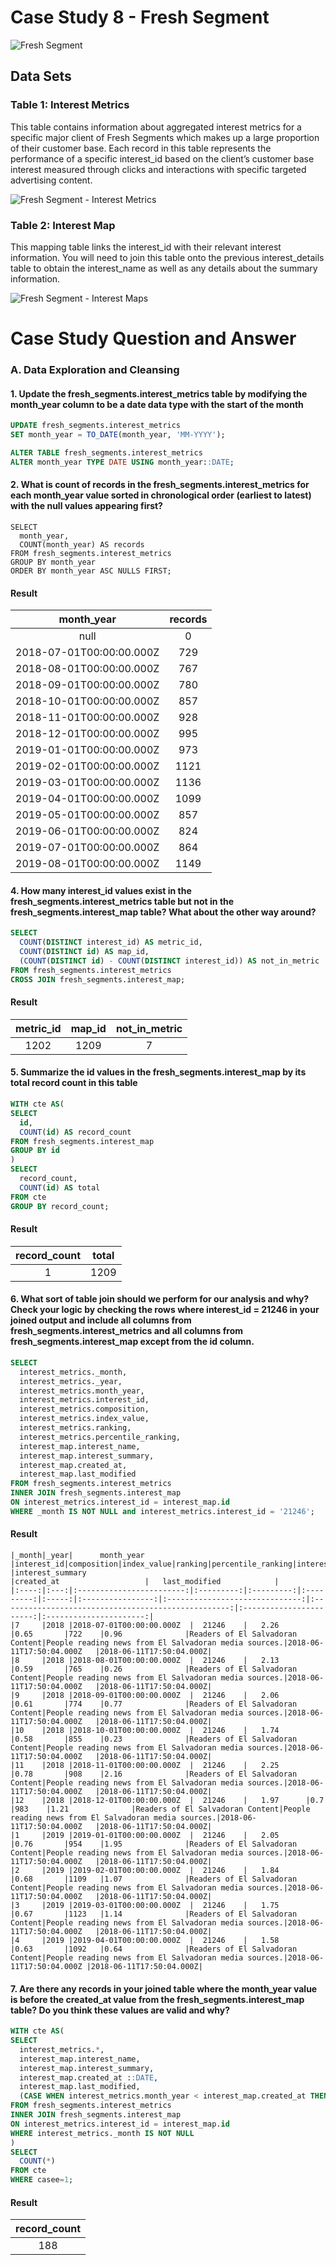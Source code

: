# Case Study 8 - Fresh Segment
![Fresh Segment](https://8weeksqlchallenge.com/images/case-study-designs/8.png)

##  Data Sets
### Table 1: Interest Metrics
This table contains information about aggregated interest metrics for a specific major client of Fresh Segments which makes up a large proportion of their customer base. Each record in this table represents the performance of a specific interest_id based on the client’s customer base interest measured through clicks and interactions with specific targeted advertising content.

![Fresh Segment - Interest Metrics](https://user-images.githubusercontent.com/93120413/148192016-a5d70290-72d8-4399-ac35-688dedd220da.jpg)

### Table 2: Interest Map
This mapping table links the interest_id with their relevant interest information. You will need to join this table onto the previous interest_details table to obtain the interest_name as well as any details about the summary information.

![Fresh Segment - Interest Maps](https://user-images.githubusercontent.com/93120413/148192021-b13d1d38-1e28-42a6-87b1-78eb71c23a3b.jpg)

# Case Study Question and Answer
### A. Data Exploration and Cleansing
#### 1. Update the fresh_segments.interest_metrics table by modifying the month_year column to be a date data type with the start of the month
  ```sql
  UPDATE fresh_segments.interest_metrics
  SET month_year = TO_DATE(month_year, 'MM-YYYY');

  ALTER TABLE fresh_segments.interest_metrics
  ALTER month_year TYPE DATE USING month_year::DATE;
  ```
  
#### 2. What is count of records in the fresh_segments.interest_metrics for each month_year value sorted in chronological order (earliest to latest) with the null values appearing first?
  ```
  SELECT
    month_year,
    COUNT(month_year) AS records
  FROM fresh_segments.interest_metrics
  GROUP BY month_year
  ORDER BY month_year ASC NULLS FIRST;
  ```
#### Result
  |      month_year        |records|
  |:----------------------:|:-----:|
  |			   null            |0      |
  |2018-07-01T00:00:00.000Z|729    |
  |2018-08-01T00:00:00.000Z|767    |
  |2018-09-01T00:00:00.000Z|780    |
  |2018-10-01T00:00:00.000Z|857    |
  |2018-11-01T00:00:00.000Z|928    |
  |2018-12-01T00:00:00.000Z|995    |
  |2019-01-01T00:00:00.000Z|973    |
  |2019-02-01T00:00:00.000Z|1121   |
  |2019-03-01T00:00:00.000Z|1136   |
  |2019-04-01T00:00:00.000Z|1099   |
  |2019-05-01T00:00:00.000Z|857    |
  |2019-06-01T00:00:00.000Z|824    |
  |2019-07-01T00:00:00.000Z|864    |
  |2019-08-01T00:00:00.000Z|1149   |
  
#### 4. How many interest_id values exist in the fresh_segments.interest_metrics table but not in the fresh_segments.interest_map table? What about the other way around?
  ```sql
  SELECT 
    COUNT(DISTINCT interest_id) AS metric_id,
    COUNT(DISTINCT id) AS map_id,
    (COUNT(DISTINCT id) - COUNT(DISTINCT interest_id)) AS not_in_metric
  FROM fresh_segments.interest_metrics
  CROSS JOIN fresh_segments.interest_map;
  ```
#### Result
  |   metric_id   |   map_id    |   not_in_metric   |
  |:-------------:|:-----------:|:-----------------:|
  |     1202      |   1209      |         7         |

#### 5. Summarize the id values in the fresh_segments.interest_map by its total record count in this table
  ```sql
  WITH cte AS(
  SELECT
    id,
    COUNT(id) AS record_count
  FROM fresh_segments.interest_map
  GROUP BY id
  )
  SELECT
    record_count,
    COUNT(id) AS total
  FROM cte 
  GROUP BY record_count;
  ```  
#### Result
  |   record_count   |    total    |  
  |:----------------:|:-----------:|
  |       1          |    1209     |
  
#### 6. What sort of table join should we perform for our analysis and why? Check your logic by checking the rows where interest_id = 21246 in your joined output and include all columns from fresh_segments.interest_metrics and all columns from fresh_segments.interest_map except from the id column.
  ```sql
  SELECT
    interest_metrics._month,
    interest_metrics._year,
    interest_metrics.month_year,
    interest_metrics.interest_id,
    interest_metrics.composition,
    interest_metrics.index_value,
    interest_metrics.ranking,
    interest_metrics.percentile_ranking,
    interest_map.interest_name,
    interest_map.interest_summary,
    interest_map.created_at,
    interest_map.last_modified
  FROM fresh_segments.interest_metrics
  INNER JOIN fresh_segments.interest_map
  ON interest_metrics.interest_id = interest_map.id
  WHERE _month IS NOT NULL and interest_metrics.interest_id = '21246';
  ```
  #### Result
    |_month|_year|		month_year          	|interest_id|composition|index_value|ranking|percentile_ranking|interest_name	              		|interest_summary	                        			      |created_at		            |	last_modified        	 |
    |:----:|:---:|:------------------------:|:---------:|:---------:|:---------:|:-----:|:----------------:|:------------------------------:|:---------------------------------------------------:|:-----------------------:|:----------------------:|
    |7     |2018 |2018-07-01T00:00:00.000Z	|  21246    |	2.26      |0.65       |722    |0.96              |Readers of El Salvadoran Content|People reading news from El Salvadoran media sources.|2018-06-11T17:50:04.000Z	|2018-06-11T17:50:04.000Z|
    |8     |2018 |2018-08-01T00:00:00.000Z	|  21246    |	2.13      |0.59       |765    |0.26              |Readers of El Salvadoran Content|People reading news from El Salvadoran media sources.|2018-06-11T17:50:04.000Z	|2018-06-11T17:50:04.000Z|
    |9     |2018 |2018-09-01T00:00:00.000Z	|  21246    |	2.06      |0.61       |774    |0.77              |Readers of El Salvadoran Content|People reading news from El Salvadoran media sources.|2018-06-11T17:50:04.000Z	|2018-06-11T17:50:04.000Z|
    |10    |2018 |2018-10-01T00:00:00.000Z	|  21246    |	1.74      |0.58       |855    |0.23              |Readers of El Salvadoran Content|People reading news from El Salvadoran media sources.|2018-06-11T17:50:04.000Z	|2018-06-11T17:50:04.000Z|
    |11    |2018 |2018-11-01T00:00:00.000Z	|  21246    |	2.25      |0.78       |908    |2.16              |Readers of El Salvadoran Content|People reading news from El Salvadoran media sources.|2018-06-11T17:50:04.000Z	|2018-06-11T17:50:04.000Z|
    |12    |2018 |2018-12-01T00:00:00.000Z	|  21246    |	1.97      |0.7        |983    |1.21              |Readers of El Salvadoran Content|People reading news from El Salvadoran media sources.|2018-06-11T17:50:04.000Z	|2018-06-11T17:50:04.000Z|
    |1     |2019 |2019-01-01T00:00:00.000Z	|  21246    |	2.05      |0.76       |954    |1.95              |Readers of El Salvadoran Content|People reading news from El Salvadoran media sources.|2018-06-11T17:50:04.000Z	|2018-06-11T17:50:04.000Z|
    |2     |2019 |2019-02-01T00:00:00.000Z	|  21246    |	1.84      |0.68       |1109   |1.07              |Readers of El Salvadoran Content|People reading news from El Salvadoran media sources.|2018-06-11T17:50:04.000Z	|2018-06-11T17:50:04.000Z|
    |3     |2019 |2019-03-01T00:00:00.000Z	|  21246    |	1.75      |0.67       |1123   |1.14              |Readers of El Salvadoran Content|People reading news from El Salvadoran media sources.|2018-06-11T17:50:04.000Z	|2018-06-11T17:50:04.000Z|
    |4     |2019 |2019-04-01T00:00:00.000Z	|  21246    |	1.58	    |0.63       |1092   |0.64              |Readers of El Salvadoran Content|People reading news from El Salvadoran media sources.|2018-06-11T17:50:04.000Z	|2018-06-11T17:50:04.000Z|

#### 7. Are there any records in your joined table where the month_year value is before the created_at value from the fresh_segments.interest_map table? Do you think these values are valid and why?
  ```sql
  WITH cte AS(
  SELECT 
    interest_metrics.*,
    interest_map.interest_name,
    interest_map.interest_summary,
    interest_map.created_at ::DATE,
    interest_map.last_modified,
    (CASE WHEN interest_metrics.month_year < interest_map.created_at THEN 1 ELSE 0 END) AS casee
  FROM fresh_segments.interest_metrics
  INNER JOIN fresh_segments.interest_map
  ON interest_metrics.interest_id = interest_map.id
  WHERE interest_metrics._month IS NOT NULL
  )
  SELECT
    COUNT(*)
  FROM cte
  WHERE casee=1;
  ```
 #### Result
   |   record_count   |
   |:----------------:|
   |      188         |
